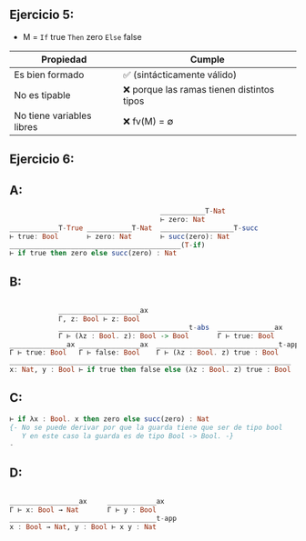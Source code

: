 ## Ejercicio 5:
- M = `If` true `Then` zero `Else` false

| Propiedad                 | Cumple                                     |
| --------------------------| -------------------------------------------
| Es bien formado           | ✅ (sintácticamente válido)                  |
| No es tipable             | ❌ porque las ramas tienen distintos tipos   |
| No tiene variables libres | ❌ fv(M) = ∅                                 |

## Ejercicio 6:
## A:
```haskell 
                                     ___________T-Nat
                                     ⊢ zero: Nat
____________T-True ___________T-Nat  __________________T-succ
⊢ true: Bool       ⊢ zero: Nat       ⊢ succ(zero): Nat
__________________________________________(T-if)
⊢ if true then zero else succ(zero) : Nat
```
## B:
```haskell

            ____________________ax
            Γ, z: Bool ⊢ z: Bool
            ________________________________t-abs  ______________ax
            Γ ⊢ (λz : Bool. z): Bool -> Bool       Γ ⊢ true: Bool
______________ax _______________ax  ______________________________t-app
Γ ⊢ true: Bool   Γ ⊢ false: Bool    Γ ⊢ (λz : Bool. z) true : Bool
_____________________________________________________________________
x: Nat, y : Bool ⊢ if true then false else (λz : Bool. z) true : Bool
```
## C:
```haskell
⊢ if λx : Bool. x then zero else succ(zero) : Nat
{- No se puede derivar por que la guarda tiene que ser de tipo bool
   Y en este caso la guarda es de tipo Bool -> Bool. -}
-
```

## D:
```haskell

_________________ax     ____________ax
Γ ⊢ x: Bool → Nat       Γ ⊢ y : Bool
____________________________________t-app
x : Bool → Nat, y : Bool ⊢ x y : Nat

```